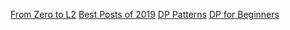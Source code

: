 [From Zero to L2](https://leetcode.com/discuss/career/216554/From-0-to-clearing-UberAppleAmazonLinkedInGoogle)
[Best Posts of 2019](https://leetcode.com/discuss/general-discussion/459286/Best-Posts-of-2019)
[DP Patterns](https://leetcode.com/discuss/general-discussion/458695/Dynamic-Programming-Patterns)
[DP for Beginners](https://leetcode.com/discuss/general-discussion/662866/DP-for-Beginners-Problems-or-Patterns-or-Sample-Solutions)
